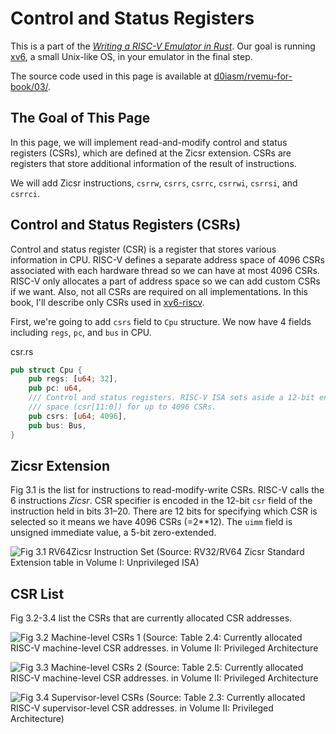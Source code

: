 # Control and Status Registers

This is a part of the [_Writing a RISC-V Emulator in Rust_](../). Our goal is
running [xv6](https://github.com/mit-pdos/xv6-riscv), a small Unix-like OS, in
your emulator in the final step.

The source code used in this page is available at
[d0iasm/rvemu-for-book/03/](https://github.com/d0iasm/rvemu-for-book/tree/master/03).

## The Goal of This Page

In this page, we will implement read-and-modify control and status registers
(CSRs), which are defined at the Zicsr extension. CSRs are registers that store
additional information of the result of instructions.

We will add Zicsr instructions, `csrrw`, `csrrs`, `csrrc`, `csrrwi`, `csrrsi`,
and `csrrci`.

## Control and Status Registers (CSRs)

Control and status register (CSR) is a register that stores various information
in CPU. RISC-V defines a separate address space of 4096 CSRs associated with
each hardware thread so we can have at most 4096 CSRs. RISC-V only allocates a
part of address space so we can add custom CSRs if we want. Also, not all CSRs
are required on all implementations. In this book, I'll describe only CSRs used
in [xv6-riscv](https://github.com/mit-pdos/xv6-riscv).

First, we're going to add `csrs` field to `Cpu` structure. We now have 4 fields
including `regs`, `pc`, and `bus` in CPU.

<p class="filename">csr.rs</p>

```rust
pub struct Cpu {
    pub regs: [u64; 32],
    pub pc: u64,
    /// Control and status registers. RISC-V ISA sets aside a 12-bit encoding
    /// space (csr[11:0]) for up to 4096 CSRs.
    pub csrs: [u64; 4096],
    pub bus: Bus,
}
```

## Zicsr Extension 

Fig 3.1 is the list for instructions to read-modify-write CSRs. RISC-V calls
the 6 instructions _Zicsr_. CSR specifier is encoded in the 12-bit `csr` field
of the instruction held in bits 31–20. There are 12 bits for specifying which
CSR is selected so it means we have 4096 CSRs (=2\*\*12). The `uimm` field is
unsigned immediate value, a 5-bit zero-extended.

![Fig 3.1 RV64Zicsr Instruction Set (Source: RV32/RV64 Zicsr Standard Extension
table in Volume I: Unprivileged ISA)](../img/1-3-1.png)

## CSR List

Fig 3.2-3.4 list the CSRs that are currently allocated CSR addresses.

![Fig 3.2 Machine-level CSRs 1 (Source: Table 2.4: Currently allocated RISC-V
machine-level CSR addresses. in Volume II: Privileged
Architecture](../img/1-3-2.png)

![Fig 3.3 Machine-level CSRs 2 (Source: Table 2.5: Currently allocated RISC-V
machine-level CSR addresses. in Volume II: Privileged
Architecture](../img/1-3-3.png)

![Fig 3.4 Supervisor-level CSRs (Source: Table 2.3: Currently allocated RISC-V
supervisor-level CSR addresses. in Volume II: Privileged
Architecture)](../img/1-3-4.png)

